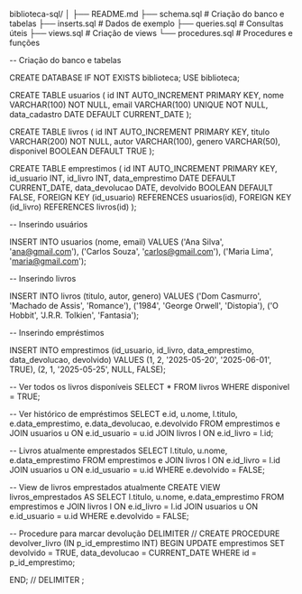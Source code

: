 biblioteca-sql/
│
├── README.md
├── schema.sql         # Criação do banco e tabelas
├── inserts.sql        # Dados de exemplo
├── queries.sql        # Consultas úteis
├── views.sql          # Criação de views
└── procedures.sql     # Procedures e funções



-- Criação do banco e tabelas

CREATE DATABASE IF NOT EXISTS biblioteca;
USE biblioteca;

CREATE TABLE usuarios (
    id INT AUTO_INCREMENT PRIMARY KEY,
    nome VARCHAR(100) NOT NULL,
    email VARCHAR(100) UNIQUE NOT NULL,
    data_cadastro DATE DEFAULT CURRENT_DATE
);

CREATE TABLE livros (
    id INT AUTO_INCREMENT PRIMARY KEY,
    titulo VARCHAR(200) NOT NULL,
    autor VARCHAR(100),
    genero VARCHAR(50),
    disponivel BOOLEAN DEFAULT TRUE
);

CREATE TABLE emprestimos (
    id INT AUTO_INCREMENT PRIMARY KEY,
    id_usuario INT,
    id_livro INT,
    data_emprestimo DATE DEFAULT CURRENT_DATE,
    data_devolucao DATE,
    devolvido BOOLEAN DEFAULT FALSE,
    FOREIGN KEY (id_usuario) REFERENCES usuarios(id),
    FOREIGN KEY (id_livro) REFERENCES livros(id)
);



-- Inserindo usuários

INSERT INTO usuarios (nome, email) VALUES 
('Ana Silva', 'ana@gmail.com'),
('Carlos Souza', 'carlos@gmail.com'),
('Maria Lima', 'maria@gmail.com');

-- Inserindo livros

INSERT INTO livros (titulo, autor, genero) VALUES
('Dom Casmurro', 'Machado de Assis', 'Romance'),
('1984', 'George Orwell', 'Distopia'),
('O Hobbit', 'J.R.R. Tolkien', 'Fantasia');

-- Inserindo empréstimos

INSERT INTO emprestimos (id_usuario, id_livro, data_emprestimo, data_devolucao, devolvido) VALUES
(1, 2, '2025-05-20', '2025-06-01', TRUE),
(2, 1, '2025-05-25', NULL, FALSE);



-- Ver todos os livros disponíveis
SELECT * FROM livros WHERE disponivel = TRUE;

-- Ver histórico de empréstimos
SELECT e.id, u.nome, l.titulo, e.data_emprestimo, e.data_devolucao, e.devolvido
FROM emprestimos e
JOIN usuarios u ON e.id_usuario = u.id
JOIN livros l ON e.id_livro = l.id;

-- Livros atualmente emprestados
SELECT l.titulo, u.nome, e.data_emprestimo
FROM emprestimos e
JOIN livros l ON e.id_livro = l.id
JOIN usuarios u ON e.id_usuario = u.id
WHERE e.devolvido = FALSE;



-- View de livros emprestados atualmente
CREATE VIEW livros_emprestados AS
SELECT l.titulo, u.nome, e.data_emprestimo
FROM emprestimos e
JOIN livros l ON e.id_livro = l.id
JOIN usuarios u ON e.id_usuario = u.id
WHERE e.devolvido = FALSE;



-- Procedure para marcar devolução
DELIMITER //
CREATE PROCEDURE devolver_livro (IN p_id_emprestimo INT)
BEGIN
    UPDATE emprestimos
    SET devolvido = TRUE,
        data_devolucao = CURRENT_DATE
    WHERE id = p_id_emprestimo;


END;
//
DELIMITER ;
